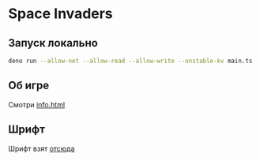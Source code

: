 # Space Invaders
## Запуск локально
```bash
deno run --allow-net --allow-read --allow-write --unstable-kv main.ts
```
## Об игре
Смотри [info.html](./static/info.html)
## Шрифт
Шрифт взят [отсюда](https://www.fontspace.com/pixeloid-font-f69232)
